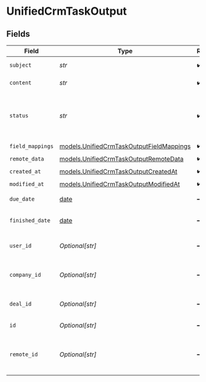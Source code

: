 # UnifiedCrmTaskOutput


## Fields

| Field                                                                                      | Type                                                                                       | Required                                                                                   | Description                                                                                |
| ------------------------------------------------------------------------------------------ | ------------------------------------------------------------------------------------------ | ------------------------------------------------------------------------------------------ | ------------------------------------------------------------------------------------------ |
| `subject`                                                                                  | *str*                                                                                      | :heavy_check_mark:                                                                         | The subject of the task                                                                    |
| `content`                                                                                  | *str*                                                                                      | :heavy_check_mark:                                                                         | The content of the task                                                                    |
| `status`                                                                                   | *str*                                                                                      | :heavy_check_mark:                                                                         | The status of the task. Authorized values are PENDING, COMPLETED.                          |
| `field_mappings`                                                                           | [models.UnifiedCrmTaskOutputFieldMappings](../models/unifiedcrmtaskoutputfieldmappings.md) | :heavy_check_mark:                                                                         | N/A                                                                                        |
| `remote_data`                                                                              | [models.UnifiedCrmTaskOutputRemoteData](../models/unifiedcrmtaskoutputremotedata.md)       | :heavy_check_mark:                                                                         | N/A                                                                                        |
| `created_at`                                                                               | [models.UnifiedCrmTaskOutputCreatedAt](../models/unifiedcrmtaskoutputcreatedat.md)         | :heavy_check_mark:                                                                         | N/A                                                                                        |
| `modified_at`                                                                              | [models.UnifiedCrmTaskOutputModifiedAt](../models/unifiedcrmtaskoutputmodifiedat.md)       | :heavy_check_mark:                                                                         | N/A                                                                                        |
| `due_date`                                                                                 | [date](https://docs.python.org/3/library/datetime.html#date-objects)                       | :heavy_minus_sign:                                                                         | The due date of the task                                                                   |
| `finished_date`                                                                            | [date](https://docs.python.org/3/library/datetime.html#date-objects)                       | :heavy_minus_sign:                                                                         | The finished date of the task                                                              |
| `user_id`                                                                                  | *Optional[str]*                                                                            | :heavy_minus_sign:                                                                         | The UUID of the user tied to the task                                                      |
| `company_id`                                                                               | *Optional[str]*                                                                            | :heavy_minus_sign:                                                                         | The UUID fo the company tied to the task                                                   |
| `deal_id`                                                                                  | *Optional[str]*                                                                            | :heavy_minus_sign:                                                                         | The UUID of the deal tied to the task                                                      |
| `id`                                                                                       | *Optional[str]*                                                                            | :heavy_minus_sign:                                                                         | The UUID of the task                                                                       |
| `remote_id`                                                                                | *Optional[str]*                                                                            | :heavy_minus_sign:                                                                         | The id of the task in the context of the Crm 3rd Party                                     |